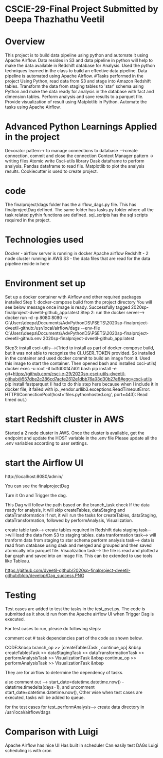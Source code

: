 # CSCIE-29-Final Project Submitted by Deepa Thazhathu Veetil
# Overview
This project is to build data pipeline using python and automate it using Apache Airflow. 
Data resides in S3 and data pipeline in python will help to make the data available in Redshift database for Analysis. 
Used the python techniques learned in the class to build an effective data pipeline.
Data pipeline is automated using Apache Airflow.
#Tasks performed in the project
Using Python, read data from S3 and stage into Amazon Redshift tables. 
Transform the data from staging tables to 'star' schema using Python and make the data ready for analysis in the database with fact and dimension tables.
Perform analysis and save results to a parquet file.
Provide visualization of result using Matplotlib in Python. 
Automate the tasks using Apache Airflow.
# Advanced Python Learnings Applied in the project
Decorator pattern→ to manage connections to database -->create connection, commit and close the connection
Context Manager pattern → writing files
Atomic write
Csci-utils library
Dask dataframe to perform analysis.
Pandas dataframe to read file.
Matplotlib to plot the analysis results.
Cookiecutter is used to create project.
# code 
The finalproject/dags folder has the airflow_dags.py file. This has finalprojectDag defined. 
The same folder has tasks.py folder where all the task related pythin functions are defined.
sql_scripts has the sql scripts required in the project.
# Technologies used 
Docker - airflow server is running in docker
Apache airflow
Redshift - 2 node cluster running in AWS
S3 - the data files that are read for the data pipeline reside in here
# Environment set up
Set up a docker container with Airflow and other required packages installed
Step 1:
docker-compose build from the project directory
You will see below message once image is ready.
Successfully tagged 2020sp-finalproject-dveetil-github_app:latest
Step 2:
run the docker server-->
docker run -d -p 8080:8080 -v C:\Users\deepa\Documents\AdvPythonDS\PSETS\2020sp-finalproject-dveetil-github:/usr/local/airflow/dags --env-file C:\Users\deepa\Documents\AdvPythonDS\PSETS\2020sp-finalproject-dveetil-github\.env 2020sp-finalproject-dveetil-github_app:latest

Step3:
install csci-utils-->(Tried to install as part of docker-compose build, but it was not able to recognize the CI_USER_TOKEN provided. So installed in the container and used docker commit to build an image from it. Used this image to start the container.
Then opened bash and installed csci-utils)
docker exec -u root -it bd1d00f47d01 bash
pip install -e git+https://github.com/csci-e-29/2020sp-csci-utils-dveetil-github@557dbe2c286cd7acfe2612e1dbb76a03d30b27e8#egg=csci-utils
pip install fastparquet (I had to do this step here because when I include it in docker file, it failed with ip._vendor.urllib3.exceptions.ReadTimeoutError: HTTPSConnectionPool(host='files.pythonhosted.org', port=443): Read timed out.)

# start Redshift cluster in AWS
Started a 2 node cluster in AWS. 
Once the cluster is available, get the endpoint and update the HOST variable in the .env file
Please update all the .env variables according to user settings.

# start the Airflow UI
http://localhost:8080/admin/

You can see the finalprojectDag

Turn it On and Trigger the dag.

This Dag will follow the path based on the branch_task check
If the data ready for analysis, it will skip createTables, dataStaging and dataTransformation
If not, it will run the tasks for createTables, dataStaging, dataTransformation, followed by performAnalysis, Visualization.

create table task--> create tables required in Redshift
data staging task-->will load the data from S3 to staging tables.
data tranformation task--> will tranform data from staging to star schema
perform analysis task--> data is read from database using dask and merged and grouped and then saved atomically into parquet file.
Visualization task-->  the file is read and plotted a bar graph and saved into an image file. This can be extended to use tools like Tableau.

https://github.com/dveetil-github/2020sp-finalproject-dveetil-github/blob/develop/Dag_success.PNG

# Testing
Test cases are added to test the tasks in the test_pset.py.
The code is submitted as it should run from the Apache airflow UI when Trigger Dag is executed.  

For test cases to run, please do following steps:  

comment out # task dependencies part of the code as shown below.   

CODE:&nbsp
branch_op >> [createTablesTask , continue_op] &nbsp
createTablesTask >> dataStagingTask  >> dataTransformationTask >> performAnalysisTask >> VisualizationTask &nbsp
continue_op >> performAnalysisTask >> VisualizationTask &nbsp

They are for airflow to determine the dependency of tasks. 

also comment out --> start_date=datetime.datetime.now() - datetime.timedelta(days=1), and uncomment start_date=datetime.datetime.now(),
Other wise when test cases are executed, tasks will be added to queue.  

for the test cases for test_performAnalysis--> create data directory in /usr/local/airflow/dags

# Comparison with Luigi
Apache Airflow has nice UI 
Has built in scheduler
Can easily test DAGs
Luigi scheduling is with cron



